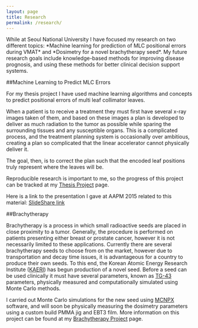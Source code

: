 ```yaml
---
layout: page
title: Research
permalink: /research/
---
```


<p class="message">
While at Seoul National University I have focused my research on two 
different topics: *Machine learning for prediction of MLC positional errors during VMAT* and *Dosimetry for a novel brachytherapy seed*. 
My future research goals include knowledge-based methods for improving disease prognosis, and using these methods for better clinical decision support systems.
</p> 


##Machine Learning to Predict MLC Errors 

For my thesis project I have used machine learning algorithms 
and concepts to predict positional errors of multi leaf collimator leaves.

When a patient is to receive a treatment they must first have several 
x-ray images taken of them, and based on these images a plan is 
developed to deliver as much radiation to the tumor as possible while 
sparing the surrounding tissues and any susceptible organs. This is a 
complicated process, and the treatment planning system is occasionally 
over ambitious, creating a plan so complicated that the linear 
accelerator cannot physically deliver it. 

The goal, then, is to correct the plan such that the encoded leaf positions truly represent where the leaves will be.

Reproducible research is important to me, so the progress of this 
project can be tracked at my [Thesis 
Project](http://joelcarlson.github.io/thesis) page. 

Here is a link to the presentation I gave at AAPM 2015 related to this material: [SlideShare link](https://www.slideshare.net/slideshow/embed_code/key/dkzHQwmlWf5ud0)

##Brachytherapy 

Brachytherapy is a process in which small radioactive seeds are placed 
in close proximity to a tumor. Generally, the procedure is performed on 
patients presenting either breast or prostate cancer, however it is not 
necessarily limited to these applications. Currently there are several 
brachytherapy seeds to choose from on the market, however due to 
transportation and decay time issues, it is advantageous for a country 
to produce their own seeds. To this end, the Korean Atomic Energy 
Research Institute ([KAERI](http://www.kaeri.re.kr:8080/english/)) has 
begun production of a novel seed. Before a seed can be used clinically 
it must have several parameters, known as 
[TG-43](https://www.aapm.org/pubs/reports/rpt_84.pdf) parameters, 
physically measured and computationally simulated using Monte Carlo 
methods. 

I carried out Monte Carlo simulations for the new seed using 
[MCNPX](https://mcnp.lanl.gov/) software, and will soon be physically 
measuring the dosimetry parameters using a custom build PMMA jig and 
EBT3 film. More information on this project can be found at my 
[Brachytherapy Project](http://joelcarlson.github.io/brachytherapy) 
page. 


